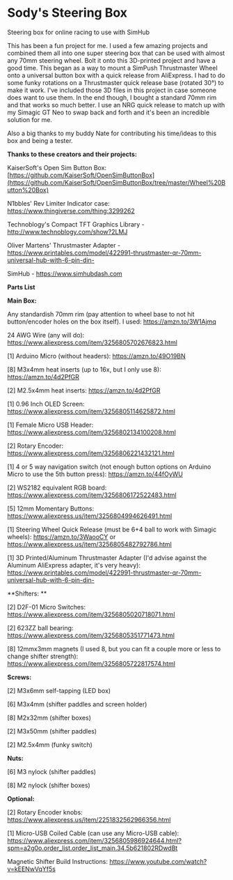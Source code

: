 # Sody's Steering Box
Steering box for online racing to use with SimHub

This has been a fun project for me. I used a few amazing projects and combined them all into one super steering box that can be used with almost any 70mm steering wheel. Bolt it onto this 3D-printed project and have a good time. This began as a way to mount a SimPush Thrustmaster Wheel onto a universal button box with a quick release from AliExpress. I had to do some funky rotations on a Thrustmaster quick release base (rotated 30°) to make it work. I've included those 3D files in this project in case someone does want to use them. In the end though, I bought a standard 70mm rim and that works so much better. I use an NRG quick release to match up with my Simagic GT Neo to swap back and forth and it's been an incredible solution for me.

Also a big thanks to my buddy Nate for contributing his time/ideas to this box and being a tester.


**Thanks to these creators and their projects:**

KaiserSoft's Open Sim Button Box:  [https://github.com/KaiserSoft/OpenSimButtonBox](https://github.com/KaiserSoft/OpenSimButtonBox/tree/master/Wheel%20Button%20Box)

N1bbles' Rev Limiter Indicator case: https://www.thingiverse.com/thing:3299262

Technoblogy's Compact TFT Graphics Library - http://www.technoblogy.com/show?2LMJ

Oliver Martens' Thrustmaster Adapter - https://www.printables.com/model/422991-thrustmaster-qr-70mm-universal-hub-with-6-pin-din-

SimHub - https://www.simhubdash.com



**Parts List**

**Main Box:**

  Any standardish 70mm rim (pay attention to wheel base to not hit button/encoder holes on the box itself). I used: https://amzn.to/3W1Ajmq

  24 AWG Wire (any will do): https://www.aliexpress.com/item/3256805702676823.html

  [1] Arduino Micro (without headers): https://amzn.to/49O19BN

  [8] M3x4mm heat inserts (up to 16x, but I only use 8): https://amzn.to/4d2PfGR

  [2] M2.5x4mm heat inserts: https://amzn.to/4d2PfGR

  [1] 0.96 Inch OLED Screen: https://www.aliexpress.com/item/3256805114625872.html

  [1] Female Micro USB Header: https://www.aliexpress.com/item/3256802134100208.html

  [2] Rotary Encoder: https://www.aliexpress.com/item/3256806221432121.html

  [1] 4 or 5 way navigation switch (not enough button options on Arduino Micro to use the 5th button press): https://amzn.to/44fOyWU

  [2] WS2182 equivalent RGB board: https://www.aliexpress.com/item/3256806172522483.html

  [5] 12mm Momentary Buttons: https://www.aliexpress.us/item/3256804994626491.html

  [1] Steering Wheel Quick Release (must be 6+4 ball to work with Simagic wheels): https://amzn.to/3WaooCY or https://www.aliexpress.us/item/3256805482792786.html

  [1] 3D Printed/Aluminum Thrustmaster Adapter (I'd advise against the Aluminum AliExpress adapter, it's very heavy): https://www.printables.com/model/422991-thrustmaster-qr-70mm-universal-hub-with-6-pin-din-

**Shifters: **

  [2] D2F-01 Micro Switches: https://www.aliexpress.com/item/3256805020718071.html
  
  [2] 623ZZ ball bearing: https://www.aliexpress.com/item/3256805351771473.html
  
  [8] 12mmx3mm magnets (I used 8, but you can fit a couple more or less to change shifter strength): https://www.aliexpress.com/item/3256805722817574.html


**Screws:**

  [2] M3x6mm self-tapping (LED box)
  
  [6] M3x4mm (shifter paddles and screen holder)

  [8] M2x32mm (shifter boxes)

  [2] M3x50mm (shifter paddles)

  [2] M2.5x4mm (funky switch)

  **Nuts:**
  
  [6] M3 nylock (shifter paddles)

  [8] M2 nylock (shifter boxes)

**Optional:**

  [2] Rotary Encoder knobs: https://www.aliexpress.us/item/2251832562966356.html

  [1] Micro-USB Coiled Cable (can use any Micro-USB cable): https://www.aliexpress.com/item/3256805986924644.html?spm=a2g0o.order_list.order_list_main.34.5b621802RDwdBt


Magnetic Shifter Build Instructions: https://www.youtube.com/watch?v=kEENwVqYf5s
